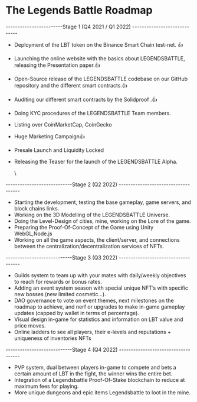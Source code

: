 # The Legends Battle Roadmap



\------------------------Stage 1 (Q4 2021 / Q1 2022) -----------------------------

* Deployment of the LBT token on the Binance Smart Chain test-net.  :thumbsup:
* Launching the online website with the basics about LEGENDSBATTLE, releasing the Presentation paper.:thumbsup:
* Open-Source release of the LEGENDSBATTLE codebase on our GitHub repository and the different smart contracts.:thumbsup:
* Auditing our different smart contracts by the Solidproof .:thumbsup:
* Doing KYC procedures of the LEGENDSBATTLE Team members.
* Listing over CoinMarketCap, CoinGecko
* Huge Marketing Campaign:thumbsup:
* Presale Launch and Liquidity Locked
*   Releasing the Teaser for the launch of the LEGENDSBATTLE Alpha.

    \






\----------------------------Stage 2 (Q2 2022) ------------------------------------

* Starting the development, testing the base gameplay, game servers, and block chains links.
* Working on the 3D Modelling of the LEGENDSBATTLE Universe.
* Doing the Level-Design of cities, mine, working on the Lore of the game.
* Preparing the Proof-Of-Concept of the Game using Unity WebGL,Node.js
* Working on all the game aspects, the client/server, and connections between the   centralization/decentralization services of NFTs.



\----------------------------Stage 3 (Q3 2022) ------------------------------------

* Guilds system to team up with your mates with daily/weekly objectives to reach for rewards or bonus rates.
* Adding an event system season with special unique NFT’s with specific new bosses (new limited cosmetic…).
* DAO governance to vote on event themes, next milestones on the roadmap to achieve, and nerf or upgrades to make in-game gameplay updates (capped by wallet in terms of percentage).
* Visual design in-game for statistics and information on LBT value and price moves.
* Online ladders to see all players, their e-levels and reputations + uniqueness of inventories NFTs



\----------------------------Stage 4 (Q4 2022) ------------------------------------

* PVP system, dual between players in-game to compete and bets a certain amount of LBT in the fight, the winner wins the entire bet.
* Integration of a Legendsbattle Proof-Of-Stake blockchain to reduce at maximum fees for playing.
* More unique dungeons and epic items  Legendsbattle to loot in the mine.

